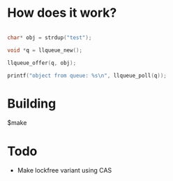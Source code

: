 # How does it work?

```c

char* obj = strdup("test");

void *q = llqueue_new();

llqueue_offer(q, obj);

printf("object from queue: %s\n", llqueue_poll(q));

```

# Building
$make

# Todo

- Make lockfree variant using CAS

